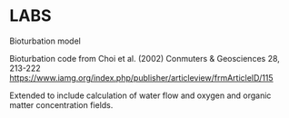 # LABS
Bioturbation model 

Bioturbation code from Choi et al. (2002) Conmuters &amp; Geosciences 28, 213-222
https://www.iamg.org/index.php/publisher/articleview/frmArticleID/115

Extended to include calculation of water flow and oxygen and organic matter concentration fields. 
